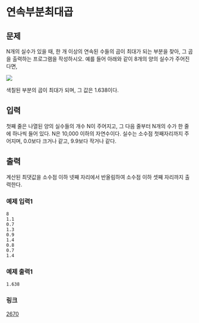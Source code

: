 # 연속부분최대곱

## 문제

N개의 실수가 있을 때, 한 개 이상의 연속된 수들의 곱이 최대가 되는 부분을 찾아, 그 곱을 출력하는 프로그램을 작성하시오. 예를 들어 아래와 같이 8개의 양의 실수가 주어진다면,


![](https://www.acmicpc.net/upload/images/Kr2fhViNP7YfNWrhf77jJeXwsd.png)


색칠된 부분의 곱이 최대가 되며, 그 값은 1.638이다.

## 입력

첫째 줄은 나열된 양의 실수들의 개수 N이 주어지고, 그 다음 줄부터 N개의 수가 한 줄에 하나씩 들어 있다. N은 10,000 이하의 자연수이다. 실수는 소수점 첫째자리까지 주어지며, 0.0보다 크거나 같고, 9.9보다 작거나 같다.

## 출력

계산된 최댓값을 소수점 이하 넷째 자리에서 반올림하여 소수점 이하 셋째 자리까지 출력한다.

### 예제 입력1

```
8
1.1
0.7
1.3
0.9
1.4
0.8
0.7
1.4
```

### 예제 출력1

```
1.638
```

### 링크

<a href="https://www.acmicpc.net/problem/2670" target="_blank">2670</a>